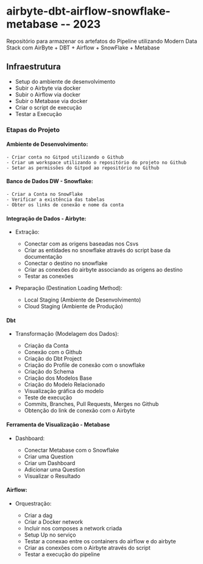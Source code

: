 # airbyte-dbt-airflow-snowflake-metabase -- 2023

Repositório para armazenar os artefatos do Pipeline utilizando Modern Data Stack com AirByte + DBT + Airflow + SnowFlake + Metabase


## Infraestrutura

- Setup do ambiente de desenvolvimento
- Subir o Airbyte via docker
- Subir o Airflow via docker
- Subir o Metabase via docker
- Criar o script de execução
- Testar a Execução

### Etapas do Projeto

#### Ambiente de Desenvolvimento:

    - Criar conta no Gitpod utilizando o Github
    - Criar um workspace utilizando o repositório do projeto no Github
    - Setar as permissões do Gitpod ao repositório no Github


#### Banco de Dados DW - Snowflake:
   
    - Criar a Conta no SnowFlake
    - Verificar a existência das tabelas
    - Obter os links de conexão e nome da conta


#### Integração de Dados - Airbyte:

- Extração:

    - Conectar com as origens baseadas nos Csvs
    - Criar as entidades no snowflake através do script base da documentação
    - Conectar o destino no snowflake
    - Criar as conexões do airbyte associando as origens ao destino
    - Testar as conexões


- Preparação (Destination Loading Method):

    - Local Staging (Ambiente de Desenvolvimento)
    - Cloud Staging (Ambiente de Produção)


#### Dbt

- Transformação (Modelagem dos Dados):

    - Criação da Conta
    - Conexão com o Github
    - Criação do Dbt Project
    - Criação do Profile de conexão com o snowflake
    - Criação do Schema
    - Criação dos Modelos Base
    - Criação do Modelo Relacionado
    - Visualização gráfica do modelo
    - Teste de execução
    - Commits, Branches, Pull Requests, Merges no Github
    - Obtenção do link de conexão com o Airbyte


#### Ferramenta de Visualização - Metabase

- Dashboard:

    - Conectar Metabase com o Snowflake 
    - Criar uma Question  
    - Criar um Dashboard 
    - Adicionar uma Question 
    - Visualizar o Resultado  


#### Airflow:

- Orquestração:

    - Criar a dag  
    - Criar a Docker network
    - Incluir nos composes a network criada
    - Setup Up no serviço
    - Testar a conexao entre os containers do airflow e do airbyte
    - Criar as conexões com o Airbyte através do script  
    - Testar a execução do pipeline